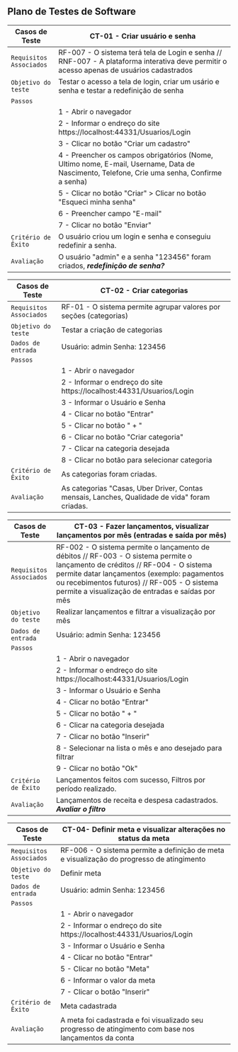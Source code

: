 ## Plano de Testes de Software

| Casos de Teste | CT-01 - Criar usuário e senha |
|--------------------|------------------------------------|
|`Requisitos Associados` | RF-007 - O sistema terá tela de Login e senha // RNF-007 - A plataforma interativa deve permitir o acesso apenas de usuários cadastrados |
|`Objetivo do teste` | Testar o acesso a tela de login, criar um usário e senha e testar a redefinição de senha |
|`Passos` | 
||1 - Abrir o navegador  |
||2 - Informar o endreço do site https://localhost:44331/Usuarios/Login |
||3 - Clicar no botão "Criar um cadastro" |
||4 - Preencher os campos obrigatórios (Nome, Ultimo nome, E-mail, Username, Data de Nascimento, Telefone, Crie uma senha, Confirme a senha) |
||5 - Clicar no botão "Criar" > Clicar no botão "Esqueci minha senha" |
||6 - Preencher campo "E-mail" |
||7 - Clicar no botão "Enviar" |
|`Critério de Êxito` | O usuário criou um login e senha e conseguiu redefinir a senha. |
|`Avaliação` | O usuário "admin" e a senha "123456" foram criados, ***redefinição de senha?*** |


| Casos de Teste | CT-02 - Criar categorias |
|--------------------|------------------------------------|
|`Requisitos Associados` | RF-01 -  O sistema permite agrupar valores por seções (categorias) |
|`Objetivo do teste` | Testar a criação de categorias |
|`Dados de entrada` | Usuário: admin Senha: 123456 |
|`Passos` | 
||1 - Abrir o navegador |
||2 - Informar o endreço do site https://localhost:44331/Usuarios/Login |
||3 - Informar o Usuário e Senha |
||4 - Clicar no botão "Entrar" |
||5 - Clicar no botão " + " |
||6 - Clicar no botão "Criar categoria" |
||7 - Clicar na categoria desejada |
||8 - Clicar no botão para selecionar categoria |
|`Critério de Êxito` | As categorias foram criadas. |
|`Avaliação` | As categorias "Casas, Uber Driver, Contas mensais, Lanches, Qualidade de vida" foram criadas. |


| Casos de Teste | CT-03 - Fazer lançamentos, visualizar lançamentos por mês (entradas e saída por mês) |
|--------------------|------------------------------------|
|`Requisitos Associados` | RF-002 - O sistema permite o lançamento de débitos // RF-003 - O sistema permite o lançamento de créditos // RF-004 - O sistema permite datar lançamentos (exemplo: pagamentos ou recebimentos futuros)  // RF-005 - O sistema permite a visualização de entradas e saídas por mês |
|`Objetivo do teste` | Realizar lançamentos e filtrar a visualização por mês |
|`Dados de entrada` | Usuário: admin Senha: 123456 |
|`Passos` | 
||1 - Abrir o navegador |
||2 - Informar o endreço do site https://localhost:44331/Usuarios/Login |
||3 - Informar o Usuário e Senha | 
||4 - Clicar no botão "Entrar" |
||5 - Clicar no botão " + " |
||6 - Clicar na categoria desejada |
||7 - Clicar no botão "Inserir" | 
||8 - Selecionar na lista o mês e ano desejado para filtrar |
||9 - Clicar no botão "Ok" |
|`Critério de Êxito` | Lançamentos feitos com sucesso, Filtros por período realizado. |
|`Avaliação` | Lançamentos de receita e despesa cadastrados. ***Avaliar o filtro*** |


| Casos de Teste | CT-04- Definir meta e visualizar alterações no status da meta|
|--------------------|------------------------------------|
|`Requisitos Associados` | RF-006 - O sistema permite a definição de meta e visualização do progresso de atingimento |
|`Objetivo do teste` | Definir meta |
|`Dados de entrada` | Usuário: admin Senha: 123456 |
|`Passos` | 
||1 - Abrir o navegador |
||2 - Informar o endreço do site https://localhost:44331/Usuarios/Login |
||3 - Informar o Usuário e Senha |
||4 - Clicar no botão "Entrar" |
||5 - Clicar no botão "Meta" |
||6 - Informar o valor da meta |
||7 - Clicar o botão "Inserir" | 
|`Critério de Êxito` | Meta cadastrada |
|`Avaliação` | A meta foi cadastrada e foi visualizado seu progresso de atingimento com base nos lançamentos da conta |
